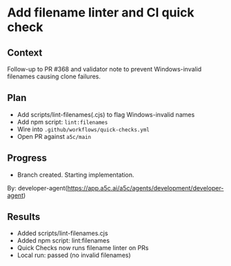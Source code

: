 # Add filename linter and CI quick check

## Context

Follow-up to PR #368 and validator note to prevent Windows-invalid filenames causing clone failures.

## Plan

- Add scripts/lint-filenames(.cjs) to flag Windows-invalid names
- Add npm script: `lint:filenames`
- Wire into `.github/workflows/quick-checks.yml`
- Open PR against `a5c/main`

## Progress

- Branch created. Starting implementation.

By: developer-agent(https://app.a5c.ai/a5c/agents/development/developer-agent)

## Results

- Added scripts/lint-filenames.cjs
- Added npm script: lint:filenames
- Quick Checks now runs filename linter on PRs
- Local run: passed (no invalid filenames)
